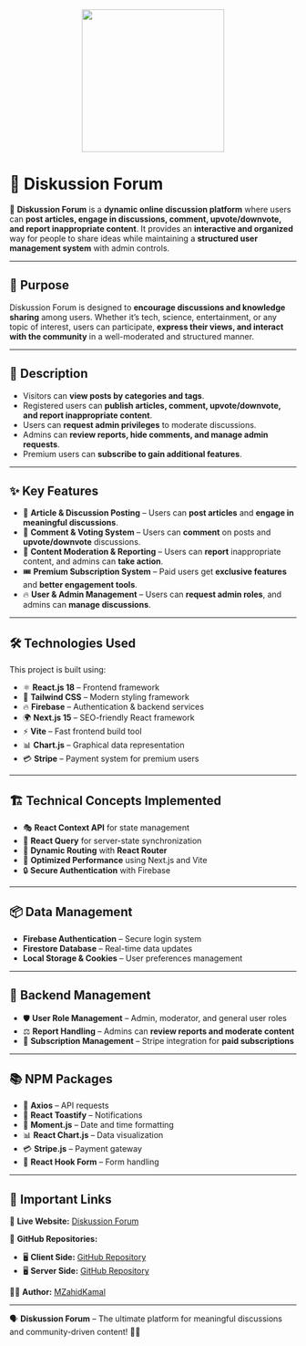 <div align="center">
  <img height="250" src="https://res.cloudinary.com/dxh2iyxjs/image/upload/v1738949514/Diskussion_Forum_ywtwfq.jpg"  />
</div>



# 💬 Diskussion Forum  

📝 **Diskussion Forum** is a **dynamic online discussion platform** where users can **post articles, engage in discussions, comment, upvote/downvote, and report inappropriate content**. It provides an **interactive and organized** way for people to share ideas while maintaining a **structured user management system** with admin controls.  

---

## 🎯 Purpose  

Diskussion Forum is designed to **encourage discussions and knowledge sharing** among users. Whether it’s tech, science, entertainment, or any topic of interest, users can participate, **express their views, and interact with the community** in a well-moderated and structured manner.  

---

## 📝 Description  

- Visitors can **view posts by categories and tags**.  
- Registered users can **publish articles, comment, upvote/downvote, and report inappropriate content**.  
- Users can **request admin privileges** to moderate discussions.  
- Admins can **review reports, hide comments, and manage admin requests**.  
- Premium users can **subscribe to gain additional features**.  

---

## ✨ Key Features  

- 📰 **Article & Discussion Posting** – Users can **post articles** and **engage in meaningful discussions**.  
- 💬 **Comment & Voting System** – Users can **comment** on posts and **upvote/downvote** discussions.  
- 🚨 **Content Moderation & Reporting** – Users can **report** inappropriate content, and admins can **take action**.  
- 🎟️ **Premium Subscription System** – Paid users get **exclusive features** and **better engagement tools**.  
- 🔥 **User & Admin Management** – Users can **request admin roles**, and admins can **manage discussions**.  

---

## 🛠️ Technologies Used  

This project is built using:  

- ⚛ **React.js 18** – Frontend framework  
- 💨 **Tailwind CSS** – Modern styling framework  
- 🔥 **Firebase** – Authentication & backend services  
- 🌍 **Next.js 15** – SEO-friendly React framework  
- ⚡ **Vite** – Fast frontend build tool  
- 📊 **Chart.js** – Graphical data representation  
- 💳 **Stripe** – Payment system for premium users  

---

## 🏗️ Technical Concepts Implemented  

- 🎭 **React Context API** for state management  
- 🔄 **React Query** for server-state synchronization  
- 🔀 **Dynamic Routing** with **React Router**  
- 🚀 **Optimized Performance** using Next.js and Vite  
- 🔒 **Secure Authentication** with Firebase  

---

## 📦 Data Management  

- **Firebase Authentication** – Secure login system  
- **Firestore Database** – Real-time data updates  
- **Local Storage & Cookies** – User preferences management  

---

## 🔧 Backend Management  

- 🛡 **User Role Management** – Admin, moderator, and general user roles  
- ⚖ **Report Handling** – Admins can **review reports and moderate content**  
- 🔑 **Subscription Management** – Stripe integration for **paid subscriptions**  

---

## 📚 NPM Packages  

- 📡 **Axios** – API requests  
- 🔔 **React Toastify** – Notifications  
- 📆 **Moment.js** – Date and time formatting  
- 📊 **React Chart.js** – Data visualization  
- 💳 **Stripe.js** – Payment gateway  
- 🔄 **React Hook Form** – Form handling  

---

## 🔗 Important Links  

🔗 **Live Website:** [Diskussion Forum](https://diskussion-forum-phb10-m12a12.netlify.app)  

📂 **GitHub Repositories:**  
- 🖥 **Client Side:** [GitHub Repository](https://github.com/MZahidKamal/Diskussion-Forum---Client-Side)  
- 🖥 **Server Side:** [GitHub Repository](https://github.com/MZahidKamal/Diskussion-Forum---Server-Side)  

👨‍💻 **Author:** [MZahidKamal](https://github.com/MZahidKamal)  

---

🗣️ **Diskussion Forum** – The ultimate platform for meaningful discussions and community-driven content! 🚀🔥

